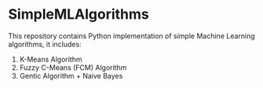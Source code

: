 # SimpleMLAlgorithms

This repository contains Python implementation of simple Machine Learning algorithms, it includes:
1. K-Means Algorithm
2. Fuzzy C-Means (FCM) Algorithm
3. Gentic Algorithm + Naive Bayes 
